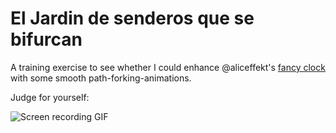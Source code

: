 El Jardin de senderos que se bifurcan
=====================================

A training exercise to see whether I could enhance @aliceffekt's [fancy clock](http://wiki.xxiivv.com/El%20jardin%20de%20senderos%20que%20se%20bifurcan) with some smooth path-forking-animations.

Judge for yourself:

![Screen recording GIF](http://drop.lostwith.us/preview/Forking_Paths_Recording.gif)
